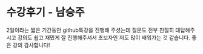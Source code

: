 # 수강후기 - 남승주

2일이라는 짧은 기간동안 github특강을 진행해 주셨는데 질문도 전부 친절히 대답해주시고 강의도 쉽고 재밌게 잘 진행해주셔서 초보자인 저도 많이 배워가는 것 같습니다. 좋은 강의 감사합니다!